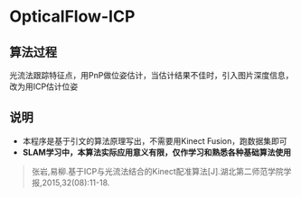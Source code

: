 # OpticalFlow-ICP
## 算法过程
光流法跟踪特征点，用PnP做位姿估计，当估计结果不佳时，引入图片深度信息，改为用ICP估计位姿
## 说明
- 本程序是基于引文的算法原理写出，不需要用Kinect Fusion，跑数据集即可
- **SLAM学习中，本算法实际应用意义有限，仅作学习和熟悉各种基础算法使用**


> 张岩,易柳.基于ICP与光流法结合的Kinect配准算法[J].湖北第二师范学院学报,2015,32(08):11-18.
